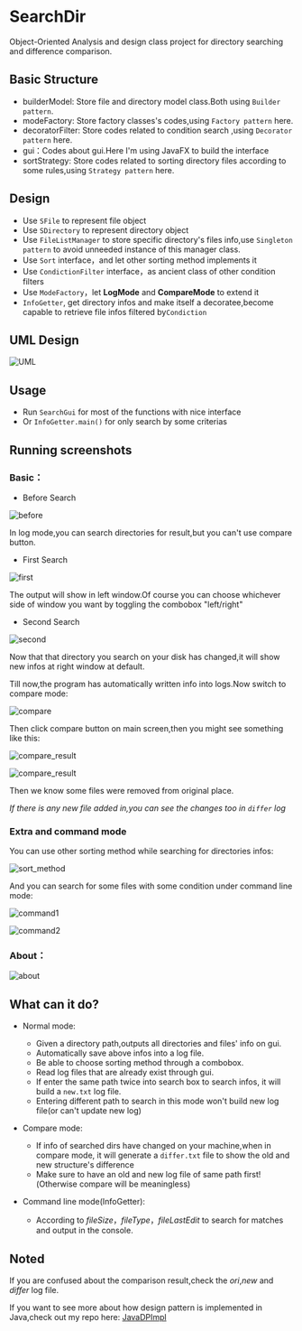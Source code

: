 # SearchDir
Object-Oriented Analysis and design class project for directory searching and difference comparison.

## Basic Structure
- builderModel: Store file and directory model class.Both using `Builder pattern`.
- modeFactory: Store factory classes's codes,using `Factory pattern` here.
- decoratorFilter: Store codes related to condition search ,using `Decorator pattern` here.
- gui：Codes about gui.Here I'm using JavaFX to build the interface
- sortStrategy: Store codes related to sorting directory files according to some rules,using `Strategy pattern` here.


## Design
- Use `SFile` to represent file object
- Use `SDirectory` to represent directory object
- Use `FileListManager` to store specific directory's files info,use `Singleton pattern` to avoid unneeded instance of this manager class.
- Use `Sort` interface，and let other sorting method implements it
- Use `CondictionFilter` interface，as ancient class of other condition filters
- Use `ModeFactory`，let **LogMode** and **CompareMode** to extend it
- `InfoGetter`, get directory infos and make itself a decoratee,become capable to retrieve file infos filtered by`Condiction`

## UML Design

![UML](/screenshot/FinalDesign.jpg)

## Usage
- Run `SearchGui` for most of the functions with nice interface
- Or `InfoGetter.main()` for only search by some criterias

## Running screenshots

### Basic：

- Before Search

![before](/screenshot/beforesearch.png)

In log mode,you can search directories for result,but you can't use compare button.

- First Search

![first](/screenshot/searchfirst.png)

The output will show in left window.Of course you can choose whichever side of window you want by toggling the combobox "left/right"

- Second Search

![second](/screenshot/changedirandsearch.png)

Now that that directory you search on your disk has changed,it will show new infos at right window at default.

Till now,the program has automatically written info into logs.Now switch to compare mode:

![compare](/screenshot/comparemode.png)

Then click compare button on main screen,then you might see something like this:

![compare_result](/screenshot/compare_result1.png)

![compare_result](/screenshot/compare_result2.png)

Then we know some files were removed from original place.

*If there is any new file added in,you can see the changes too in `differ` log*

### Extra and command mode

You can use other sorting method while searching for directories infos:

![sort_method](/screenshot/useothersort.png)

And you can search for some files with some condition under command line mode:

![command1](/screenshot/searchbycriteria.png)

![command2](/screenshot/searchbycriteria2.png)

### About：
![about](/screenshot/about.png)


## What can it do?
+ Normal mode:
    - Given a directory path,outputs all directories and files' info on gui.
    - Automatically save above infos into a log file.
    - Be able to choose sorting method through a combobox.
    - Read log files that are already exist through gui.
    - If enter the same path twice into search box to search infos, it will 
    build a `new.txt` log file.
    - Entering different path to search in this mode won't build new log file(or can't update new log)

+ Compare mode:
    - If info of searched dirs have changed on your machine,when in compare mode,
    it will generate a `differ.txt` file to show the old and new structure's difference
    - Make sure to have an old and new log file of same path first!(Otherwise compare will be meaningless)

+ Command line mode(InfoGetter):
    - According to *fileSize*，*fileType*，*fileLastEdit* to search for matches and output in the console.

## Noted

If you are confused about the comparison result,check the *ori*,*new* and *differ* log file.

If you want to see more about how design pattern is implemented in Java,check out my repo here: [JavaDPImpl](https://github.com/wendyltan/JavaDPImpl)
